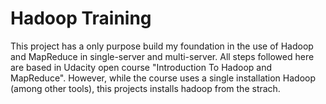 Hadoop Training
===============

This project has a only purpose build my foundation in the use
of Hadoop and MapReduce in single-server and multi-server. All
steps followed here are based in Udacity open course "Introduction
To Hadoop and MapReduce". However, while the course uses a single
installation Hadoop (among other tools), this projects installs
hadoop from the strach.

